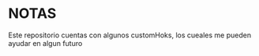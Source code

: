 # NOTAS

Este repositorio cuentas con algunos customHoks, los cueales me pueden ayudar en algun futuro